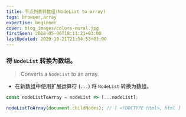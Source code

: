 ```yaml
---
title: 节点列表转数组(NodeList to array)
tags: browser,array
expertise: beginner
cover: blog_images/colors-mural.jpg
firstSeen: 2018-05-06T18:11:21+03:00
lastUpdated: 2020-10-21T21:54:53+03:00
---
```


### 将 `NodeList` 转换为数组。
> Converts a `NodeList` to an array.

- 在新数组中使用扩展运算符 (`...`) 将 `NodeList` 转换为数组。

```js
const nodeListToArray = nodeList => [...nodeList];
```

```js
nodeListToArray(document.childNodes); // [ <!DOCTYPE html>, html ]
```
